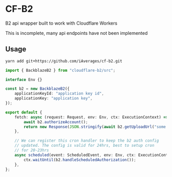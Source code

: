 # CF-B2

B2 api wrapper built to work with Cloudflare Workers

This is incomplete, many api endpoints have not been implemented

## Usage

```bash
yarn add git+https://github.com/iAverages/cf-b2.git
```

```ts
import { BackblazeB2 } from "cloudflare-b2/src";

interface Env {}

const b2 = new BackblazeB2({
    applicationKeyId: "application key id",
    applicationKey: "application key",
});

export default {
    fetch: async (request: Request, env: Env, ctx: ExecutionContext) => {
        await b2.authorizeAccount();
        return new Response(JSON.stringify(await b2.getUploadUrl("some bucket ID")));
    },

    // We can register this cron handler to keep the b2 auth config
    // updated. The config is valid for 24hrs, best to setup cron
    // for 20-23hrs
    async scheduled(event: ScheduledEvent, env: Env, ctx: ExecutionContext) {
        ctx.waitUntil(b2.handleScheduledAuthorization());
    },
};
```

